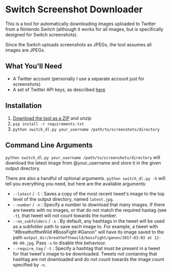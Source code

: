 
# Switch Screenshot Downloader

This is a tool for automatically downloading images uploaded to Twitter from a
Nintendo Switch (although it works for all images, but is specifically designed
for Switch screenshots).

Since the Switch uploads screenshots as JPEGs, the tool assumes all images are
JPEGs.

## What You'll Need

- A Twitter account (personally I use a separate account just for screenshots)
- A set of Twitter API keys, as described [here][api_keys]

## Installation

1. [Download the tool as a ZIP][download] and unzip
2. `pip install -r requirements.txt`
3. `python switch_dl.py your_username /path/to/screenshots/directory`

## Command Line Arguments

`python switch_dl.py your_username /path/to/screenshots/directory` will download
the latest image from @your_username and store it in the given output directory.

There are also a handful of optional arguments. `python switch_dl.py -h` will
tell you everything you need, but here are the available arguments:

- `--latest` / `-l` : Saves a copy of the most recent tweet's image to the top
  level of the output directory, named `latest.jpg`.
- `--number` / `-n` : Specify a number to download that many images. If there
  are tweets with no images, or that do not match the required hastag (see `-t`),
  that tweet will not count towards the number.
- `--no_subfolders` / `-s` : By default, any hashtags in the tweet will be used
  as a subfolder path to save each image to. For example, a tweet with
  "#BreathoftheWild #BossFight #Ganon" will have its image saved to the path
  `output_dir/breathofthewild/bossfight/ganon/2017-03-03 at 12-00-00.jpg`. Pass
  `-s` to disable this behaviour.
- `--require_tag` / `-t` : Specify a hashtag that must be present in a tweet for
  that tweet's image to be downloaded. Tweets not containing that hashtag are not
  downloaded and do not count towards the image count specified by `-n`.


[api_keys]: https://python-twitter.readthedocs.io/en/latest/getting_started.html
[download]: https://github.com/jobbogamer/SwitchScreenshotDownloader/archive/master.zip
